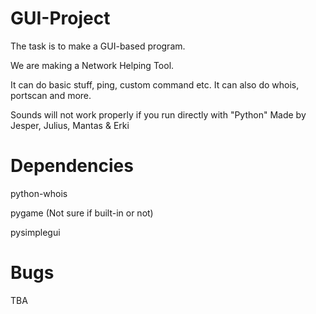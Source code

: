 # GUI-Project
The task is to make a GUI-based program.

We are making a Network Helping Tool.

It can do basic stuff, ping, custom command etc. It can also do whois, portscan and more.

Sounds will not work properly if you run directly with "Python" 
Made by Jesper, Julius, Mantas & Erki

# Dependencies
python-whois

pygame (Not sure if built-in or not)

pysimplegui

# Bugs
TBA
